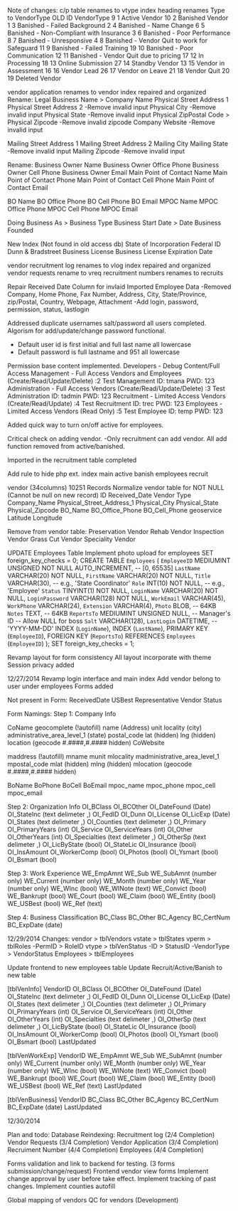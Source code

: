 Note of changes:
c/p table renames to vtype
index heading renames Type to VendorType
OLD	ID	VendorType
9	1	Active Vendor
10	2	Banished Vendor
1	3	Banished - Failed Background
2	4	Banished - Name Change
6	5	Banished - Non-Compliant with Insurance
3	6	Banished - Poor Performance
8	7	Banished - Unresponsive
4	8	Banished - Vendor Quit to work for Safeguard
11	9	Banished - Failed Training
19	10	Banished - Poor Communication
12	11	Banished - Vendor Quit due to pricing
17	12	In Processing
18	13	Online Submission
27	14	Standby Vendor
13	15	Vendor in Assessment
16	16	Vendor Lead
26	17	Vendor on Leave
21	18	Vendor Quit
20	19	Deleted Vendor

vendor application renames to vendor
index repaired and organized
Rename: Legal Business Name > Company Name
Physical Street Address 1
Physical Street Address 2
-Remove invalid input
Physical City
-Remove invalid input
Physical State
-Remove invalid input
Physical ZipPostal Code > Physical Zipcode
-Remove invalid zipcode
Company Website
-Remove invalid input

Mailing Street Address 1
Mailing Street Address 2
Mailing City
Mailing State
-Remove invalid input
Mailing Zipcode
-Remove invalid input

Rename:
Business Owner Name
Business Owner Office Phone
Business Owner Cell Phone
Business Owner Email
Main Point of Contact Name
Main Point of Contact Phone
Main Point of Contact Cell Phone
Main Point of Contact Email

BO Name
BO Office Phone
BO Cell Phone
BO Email
MPOC Name
MPOC Office Phone
MPOC Cell Phone
MPOC Email

Doing Business As > Business Type
Business Start Date > Date Business Founded

New Index (Not found in old access db)
State of Incorporation
Federal ID
Dunn & Bradstreet
Business License
Business License Expiration Date

vendor recruitment log renames to vlog
index repaired and organized
vendor requests rename to vreq
recruitment numbers renames to recruits

Repair Received Date Column for invlaid
Imported Employee Data
-Removed Company, Home Phone, Fax Number, Address, City, State/Province, zip/Postal, Country, Webpage, Attachment
-Add login, password, permission, status, lastlogin

Addressed duplicate usernames
salt/password all users completed.  Algorism for add/update/change password functional.
- Default user id is first initial and full last name all lowercase
- Default password is full lastname and 951 all lowercase

Permission base content implemented.
Developers 	- Debug Content/Full Access
Management 	- Full Access Vendors and Employees (Create/Read/Update/Delete)		:2 Test Management	ID: tmana	PWD: 123
Administration 	- Full Access Vendors (Create/Read/Update/Delete)			:3 Test Administration	ID: tadmin	PWD: 123
Recruitment 	- Limited Access Vendors (Create/Read/Update)				:4 Test Recruitment	ID: trec	PWD: 123
Employees 	- Limited Access Vendors (Read Only)					:5 Test Employee	ID: temp	PWD: 123

Added quick way to turn on/off active for employees.
 
Critical check on adding vendor.
-Only recruitment can add vendor.  All add function removed from active/banished.

Imported in the recruitment table completed

Add rule to hide php ext.
index
main
active
banish
employees
recruit

vendor (34columns) 10251 Records
Normalize vendor table for NOT NULL (Cannot be null on new record)
ID
Received_Date
Vendor Type
Company_Name
Physical_Street_Address_1
Physical_City
Physical_State
Physical_Zipcode
BO_Name
BO_Office_Phone
BO_Cell_Phone
geoservice
Latitude
Longitude

Remove from vendor table:
Preservation Vendor
Rehab Vendor
Inspection Vendor
Grass Cut Vendor
Speciality Vendor


UPDATE Employees Table
Implement photo upload for employees
SET foreign_key_checks = 0;
CREATE TABLE `Employees` (
   `EmployeeID`      MEDIUMINT UNSIGNED  NOT NULL AUTO_INCREMENT,
                     -- [0, 65535]
   `LastName`        VARCHAR(20)         NOT NULL,
   `FirstName`       VARCHAR(20)         NOT NULL,
   `Title`           VARCHAR(30),  					-- e.g., 'State Coordinator'
   `Role` 			 INT(10)			 NOT NULL,  -- e.g., 'Employee'
   `Status`       	 TINYINT(1)			 NOT NULL,
   `LoginName`       VARCHAR(20)         NOT NULL,
   `LoginPassword`   VARCHAR(128)        NOT NULL,
   `WorkEmail`       VARCHAR(45),
   `WorkPhone`       VARCHAR(24),
   `Extension`       VARCHAR(4),
   `Photo`           BLOB,                          -- 64KB
   `Notes`           TEXT,  						-- 64KB
   `ReportsTo`       MEDIUMINT UNSIGNED  NULL,  	-- Manager's ID
													-- Allow NULL for boss
   `Salt`       	 VARCHAR(128),
   `LastLogin`       DATETIME,						-- 'YYYY-MM-DD'
   INDEX (`LoginName`),
   INDEX (`LastName`),
   PRIMARY KEY (`EmployeeID`),
   FOREIGN KEY (`ReportsTo`) REFERENCES `Employees` (`EmployeeID`)
);
SET foreign_key_checks = 1;


Revamp layout for form consistency
All layout incorporate with theme
Session privacy added


12/27/2014
Revamp login interface and main index
Add vendor belong to user under employees
Forms added


Not present in Form:
ReceivedDate
USBest Representative
Vendor Status


Form Namings:
Step 1: Company Info

CoName
geocomplete (!autofill)
name (Address)
unit
locality (city)
administrative_area_level_1 (state)
postal_code
lat (hidden)
lng (hidden)
location (geocode #.####,#.#### hidden)
CoWebsite

maddress (!autofill)
mname
munit
mlocality
madministrative_area_level_1
mpostal_code
mlat (hidden)
mlng (hidden)
mlocation (geocode #.####,#.#### hidden)

BoName
BoPhone
BoCell
BoEmail
mpoc_name
mpoc_phone
mpoc_cell
mpoc_email

Step 2: Organization Info
OI_BClass
OI_BCOther
OI_DateFound (Date)
OI_StateInc (text delimeter ,)
OI_FedID
OI_Dunn
OI_License
OI_LicExp (Date)
OI_States (text delimeter ,)
OI_Counties (text delimeter ,)
OI_Primary
OI_PrimaryYears (int)
OI_Service
OI_ServiceYears (int)
OI_Other
OI_OtherYears (int)
OI_Specialties (text delimeter ,)
OI_OtherSp (text delimeter ,)
OI_LicByState (bool)
OI_StateLic
OI_Insurance (bool)
OI_InsAmount
OI_WorkerComp (bool)
OI_Photos (bool)
OI_Ysmart (bool)
OI_Bsmart (bool)

Step 3: Work Experience
WE_EmpAmnt
WE_Sub
WE_SubAmnt (number only)
WE_Current (number only)
WE_Month (number only)
WE_Year (number only)
WE_WInc (bool)
WE_WINote (text)
WE_Convict (bool)
WE_Bankrupt (bool)
WE_Court (bool)
WE_Claim (bool)
WE_Entity (bool)
WE_USBest (bool)
WE_Ref (text)

Step 4: Business Classification
BC_Class
BC_Other
BC_Agency
BC_CertNum
BC_ExpDate (date)


12/29/2014
Changes:
vendor > tblVendors
vstate > tblStates
vperm > tblRoles
-PermID > RoleID
vtype > tblVenStatus
-ID > StatusID
-VendorType > VendorStatus
Employees > tblEmployees

Update frontend to new employees table
Update Recruit/Active/Banish to new table


[tblVenInfo]
VendorID
OI_BClass
OI_BCOther
OI_DateFound (Date)
OI_StateInc (text delimeter ,)
OI_FedID
OI_Dunn
OI_License
OI_LicExp (Date)
OI_States (text delimeter ,)
OI_Counties (text delimeter ,)
OI_Primary
OI_PrimaryYears (int)
OI_Service
OI_ServiceYears (int)
OI_Other
OI_OtherYears (int)
OI_Specialties (text delimeter ,)
OI_OtherSp (text delimeter ,)
OI_LicByState (bool)
OI_StateLic
OI_Insurance (bool)
OI_InsAmount
OI_WorkerComp (bool)
OI_Photos (bool)
OI_Ysmart (bool)
OI_Bsmart (bool)
LastUpdated

[tblVenWorkExp]
VendorID
WE_EmpAmnt
WE_Sub
WE_SubAmnt (number only)
WE_Current (number only)
WE_Month (number only)
WE_Year (number only)
WE_WInc (bool)
WE_WINote (text)
WE_Convict (bool)
WE_Bankrupt (bool)
WE_Court (bool)
WE_Claim (bool)
WE_Entity (bool)
WE_USBest (bool)
WE_Ref (text)
LastUpdated

[tblVenBusiness]
VendorID
BC_Class
BC_Other
BC_Agency
BC_CertNum
BC_ExpDate (date)
LastUpdated

12/30/2014




Plan and todo:
Database Reindexing:
Recruitment log (2/4 Completion)
Vendor Requests (3/4 Completion)
Vendor Application (3/4 Completion)
Recruiment Number (4/4 Completion)
Employees (4/4 Completion)

Forms validation and link to backend for testing. (3 forms submission/change/request)
Frontend vendor view forms
Implement change approval by user before take effect.
Implement tracking of past changes.
Implement counties autofill



Global mapping of vendors
QC for vendors (Development)
